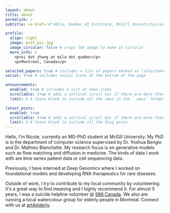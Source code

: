 ```yaml
---
layout: about
title: about
permalink: /
subtitle: <a href='#'>Mila, Quebec AI Institute, McGill University</a>. 

profile:
  align: right
  image: prof_pic.jpg
  image_circular: false # crops the image to make it circular
  more_info: >
    <p>xi dot zhang at mila dot quebec</p>
    <p>Montreal, Canada</p>

selected_papers: true # includes a list of papers marked as "selected={true}"
social: true # includes social icons at the bottom of the page

announcements:
  enabled: true # includes a list of news items
  scrollable: true # adds a vertical scroll bar if there are more than 3 news items
  limit: 5 # leave blank to include all the news in the `_news` folder

latest_posts:
  enabled: true
  scrollable: true # adds a vertical scroll bar if there are more than 3 new posts items
  limit: 3 # leave blank to include all the blog posts
---
```


Hello, I'm Nicole, currently an MD-PhD student at McGill University. My PhD is in the department of computer science supervised by Dr. Yoshua Bengio and Dr. Mathieu Blanchette. My research focus is on generative models such as flow matching and diffusion in medicine. The kinds of data I work with are time series patient data or cell sequencing data.  

Previously, I have interned at Deep Genomics where I worked on foundational models and developing RNA therapeutics for rare diseases. 

Outside of work, I try to contribute to my local community by volunteering. It's a great way to find meaning and I highly recommend it. For almost 5 years, I was a suicide helpline volunteer @ [988 Canada](https://988.ca). We also are running a local watercolour group for elderly people in Montreal. Connect with us at [art4elderly](https://www.instagram.com/art4elderly/).
